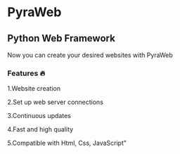 # PyraWeb 

## Python Web Framework

Now you can create your desired websites with PyraWeb

### Features 🔥

1.Website creation

2.Set up web server connections

3.Continuous updates

4.Fast and high quality

5.Compatible with Html, Css, JavaScript"
